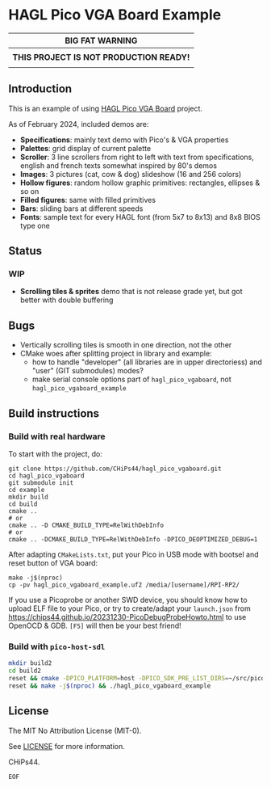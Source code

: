 # HAGL Pico VGA Board Example

|            **BIG FAT WARNING**            |
| :---------------------------------------: |
|                                           |
| **THIS PROJECT IS NOT PRODUCTION READY!** |
|                                           |

## Introduction

This is an example of using [HAGL Pico VGA Board](https://github.com/CHiPs44/hagl_pico_vgaboard) project.

As of February 2024, included demos are:

- **Specifications**: mainly text demo with Pico's & VGA properties
- **Palettes**: grid display of current palette
- **Scroller**: 3 line scrollers from right to left with text from specifications, english and french texts somewhat inspired by 80's demos
- **Images**: 3 pictures (cat, cow & dog) slideshow (16 and 256 colors)
- **Hollow figures**: random hollow graphic primitives: rectangles, ellipses & so on
- **Filled figures**: same with filled primitives
- **Bars**: sliding bars at different speeds
- **Fonts**: sample text for every HAGL font (from 5x7 to 8x13) and 8x8 BIOS type one

## Status

### WIP

- **Scrolling tiles & sprites** demo that is not release grade yet, but got better with double buffering

## Bugs

- Vertically scrolling tiles is smooth in one direction, not the other
- CMake woes after splitting project in library and example:
  - how to handle "developer" (all libraries are in upper directoriess) and "user" (GIT submodules) modes?
  - make serial console options part of `hagl_pico_vgaboard`, not `hagl_pico_vgaboard_example`

## Build instructions

### Build with real hardware

To start with the project, do:

```shell
git clone https://github.com/CHiPs44/hagl_pico_vgaboard.git
cd hagl_pico_vgaboard
git submodule init
cd example
mkdir build
cd build
cmake ..
# or
cmake .. -D CMAKE_BUILD_TYPE=RelWithDebInfo
# or
cmake .. -DCMAKE_BUILD_TYPE=RelWithDebInfo -DPICO_DEOPTIMIZED_DEBUG=1
```

After adapting `CMakeLists.txt`, put your Pico in USB mode with bootsel and reset button of VGA board:

```shell
make -j$(nproc)
cp -pv hagl_pico_vgaboard_example.uf2 /media/[username]/RPI-RP2/
```

If you use a Picoprobe or another SWD device, you should know how to upload ELF file to your Pico, or try to create/adapt your `launch.json` from <https://chips44.github.io/20231230-PicoDebugProbeHowto.html> to use OpenOCD & GDB. `[F5]` will then be your best friend!

### Build with `pico-host-sdl`

```bash
mkdir build2
cd build2
reset && cmake -DPICO_PLATFORM=host -DPICO_SDK_PRE_LIST_DIRS=~/src/pico-host-sdl -DCMAKE_BUILD_TYPE=Debug ..
reset && make -j$(nproc) && ./hagl_pico_vgaboard_example
```

## License

The MIT No Attribution License (MIT-0).

See [LICENSE](LICENSE) for more information.

CHiPs44.

`EOF`
